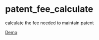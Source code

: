# patent_fee_calculate
calculate the fee needed to maintain patent

[Demo](http://shellbye.com/patent_fee_calculate/)